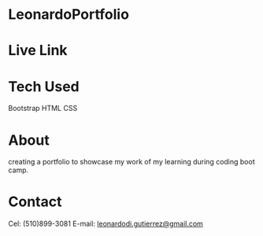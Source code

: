# LeonardoPortfolio

# Live Link

# Tech Used 
Bootstrap
HTML
CSS

# About 
creating a portfolio to showcase my work of my learning during coding boot camp.

# Contact 
Cel: (510)899-3081
E-mail: leonardodi.gutierrez@gmail.com
